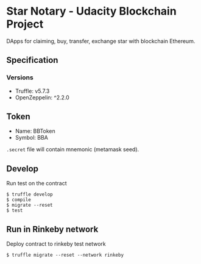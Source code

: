 # Star Notary - Udacity Blockchain Project
DApps for claiming, buy, transfer, exchange star with blockchain Ethereum.

## Specification
### Versions
- Truffle: v5.7.3
- OpenZeppelin: ^2.2.0

## Token
- Name: BBToken
- Symbol: BBA

`.secret` file will contain mnemonic (metamask seed).

## Develop
Run test on the contract

```
$ truffle develop
$ compile
$ migrate --reset
$ test
```

## Run in Rinkeby network
Deploy contract to rinkeby test network
```
$ truffle migrate --reset --network rinkeby
```
